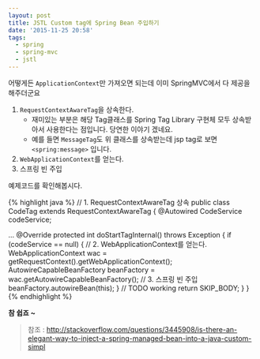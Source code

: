 ```yaml
---
layout: post
title: JSTL Custom tag에 Spring Bean 주입하기
date: '2015-11-25 20:58'
tags:
  - spring
  - spring-mvc
  - jstl
---
```


어떻게든 `ApplicationContext`만 가져오면 되는데 이미 SpringMVC에서 다 제공을 해주더군요

1. `RequestContextAwareTag`을 상속한다.
    - 재미있는 부분은 해당 Tag클래스를 Spring Tag Library 구현체 모두 상속받아서 사용한다는 점입니다. 당연한 이야기 겠네요.
    - 예를 들면 `MessageTag`도 위 클래스를 상속받는데 jsp tag로 보면 `<spring:message>` 입니다.
2. `WebApplicationContext`를 얻는다.
3. 스프링 빈 주입

예제코드를 확인해봅시다.

{% highlight java %}
// 1. RequestContextAwareTag 상속
public class CodeTag extends RequestContextAwareTag {
    @Autowired
    CodeService codeService;

...
    @Override
    protected int doStartTagInternal() throws Exception {
        if (codeService == null) {
            // 2. WebApplicationContext를 얻는다.
            WebApplicationContext wac = getRequestContext().getWebApplicationContext();
            AutowireCapableBeanFactory beanFactory = wac.getAutowireCapableBeanFactory();
            // 3. 스프링 빈 주입
            beanFactory.autowireBean(this);
        }
        // TODO working
        return SKIP_BODY;
    }
}
{% endhighlight %}

**참 쉽죠 ~**

> 참조 : http://stackoverflow.com/questions/3445908/is-there-an-elegant-way-to-inject-a-spring-managed-bean-into-a-java-custom-simpl
